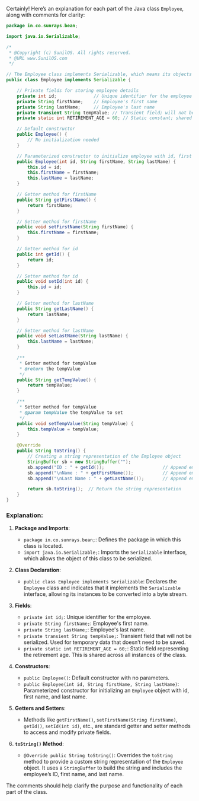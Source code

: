 Certainly! Here’s an explanation for each part of the Java class `Employee`, along with comments for clarity:

```java
package in.co.sunrays.bean;

import java.io.Serializable;

/*
 * @Copyright (c) SunilOS. All rights reserved.
 * @URL www.SunilOS.com
 */

// The Employee class implements Serializable, which means its objects can be converted into a byte stream
public class Employee implements Serializable {

    // Private fields for storing employee details
    private int id;              // Unique identifier for the employee
    private String firstName;    // Employee's first name
    private String lastName;     // Employee's last name
    private transient String tempValue; // Transient field; will not be serialized
    private static int RETIREMENT_AGE = 60; // Static constant; shared across all instances

    // Default constructor
    public Employee() {
        // No initialization needed
    }

    // Parameterized constructor to initialize employee with id, first name, and last name
    public Employee(int id, String firstName, String lastName) {
        this.id = id;
        this.firstName = firstName;
        this.lastName = lastName;
    }

    // Getter method for firstName
    public String getFirstName() {
        return firstName;
    }

    // Setter method for firstName
    public void setFirstName(String firstName) {
        this.firstName = firstName;
    }

    // Getter method for id
    public int getId() {
        return id;
    }

    // Setter method for id
    public void setId(int id) {
        this.id = id;
    }

    // Getter method for lastName
    public String getLastName() {
        return lastName;
    }

    // Setter method for lastName
    public void setLastName(String lastName) {
        this.lastName = lastName;
    }

    /**
     * Getter method for tempValue
     * @return the tempValue
     */
    public String getTempValue() {
        return tempValue;
    }

    /**
     * Setter method for tempValue
     * @param tempValue the tempValue to set
     */
    public void setTempValue(String tempValue) {
        this.tempValue = tempValue;
    }

    @Override
    public String toString() {
        // Creating a string representation of the Employee object
        StringBuffer sb = new StringBuffer("");
        sb.append("ID : " + getId());                      // Append employee ID
        sb.append("\nName : " + getFirstName());           // Append employee first name
        sb.append("\nLast Name : " + getLastName());       // Append employee last name

        return sb.toString();  // Return the string representation
    }
}
```

### Explanation:

1. **Package and Imports**:
   - `package in.co.sunrays.bean;`: Defines the package in which this class is located.
   - `import java.io.Serializable;`: Imports the `Serializable` interface, which allows the object of this class to be serialized.

2. **Class Declaration**:
   - `public class Employee implements Serializable`: Declares the `Employee` class and indicates that it implements the `Serializable` interface, allowing its instances to be converted into a byte stream.

3. **Fields**:
   - `private int id;`: Unique identifier for the employee.
   - `private String firstName;`: Employee's first name.
   - `private String lastName;`: Employee's last name.
   - `private transient String tempValue;`: Transient field that will not be serialized. Used for temporary data that doesn’t need to be saved.
   - `private static int RETIREMENT_AGE = 60;`: Static field representing the retirement age. This is shared across all instances of the class.

4. **Constructors**:
   - `public Employee()`: Default constructor with no parameters.
   - `public Employee(int id, String firstName, String lastName)`: Parameterized constructor for initializing an `Employee` object with id, first name, and last name.

5. **Getters and Setters**:
   - Methods like `getFirstName()`, `setFirstName(String firstName)`, `getId()`, `setId(int id)`, etc., are standard getter and setter methods to access and modify private fields.

6. **`toString()` Method**:
   - `@Override public String toString()`: Overrides the `toString` method to provide a custom string representation of the `Employee` object. It uses a `StringBuffer` to build the string and includes the employee’s ID, first name, and last name.

The comments should help clarify the purpose and functionality of each part of the class.
